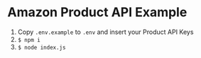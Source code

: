 # Amazon Product API Example

1. Copy `.env.example` to `.env` and insert your Product API Keys
2. `$ npm i`
2. `$ node index.js`
